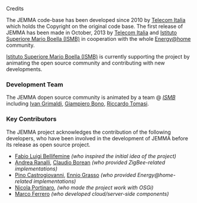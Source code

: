Credits
<!-- Remember: the first line always goes with the title-->
<!-- Please use h3 headers (###) inside these files -->

The JEMMA code-base has been developed since 2010 by [Telecom Italia](http://www.telecomitalia.it/) which holds the Copyright on the original code base. The first release of JEMMA has been made in October, 2013 by [Telecom Italia](http://www.telecomitalia.it/) and [Istituto Superiore Mario Boella (ISMB)](http://www.ismb.it/) in cooperation with the whole [Energy@home](http://www.energy-home.it/) community. 

[Istituto Superiore Mario Boella (ISMB)](http://www.ismb.it/) is currently supporting the project by animating the open source community and contributing with new developments.

### Development Team

The JEMMA dopen source community is animated by a team @ *[ISMB](http://www.ismb.it/)* including [Ivan Grimaldi](http://www.ismb.it/ivan.grimaldi), [Giampiero Bono](http://www.ismb.it/node/1590), [Riccardo Tomasi](http://www.ismb.it/riccardo.tomasi). 

### Key Contributors

The JEMMA project acknowledges the contribution of the following developers, who have been involved in the development of JEMMA before its release as open source project.

- [Fabio Luigi Bellifemine]() *(who inspired the initial idea of the project)*
- [Andrea Ranalli](), [Claudio Borean]() *(who provided ZigBee-related implementations)* 
- [Pino Castrogiovanni](), [Ennio Grasso]() *(who provided Energy@home-related implementations)*
- [Nicola Portinaro](), *(who made the project work with OSGi)*
- [Marco Ferrero]() *(who developed cloud/server-side components)*



<!--TODO Qui possiamo aggiungere link alla bio + descrizione delle cose fatte-->

